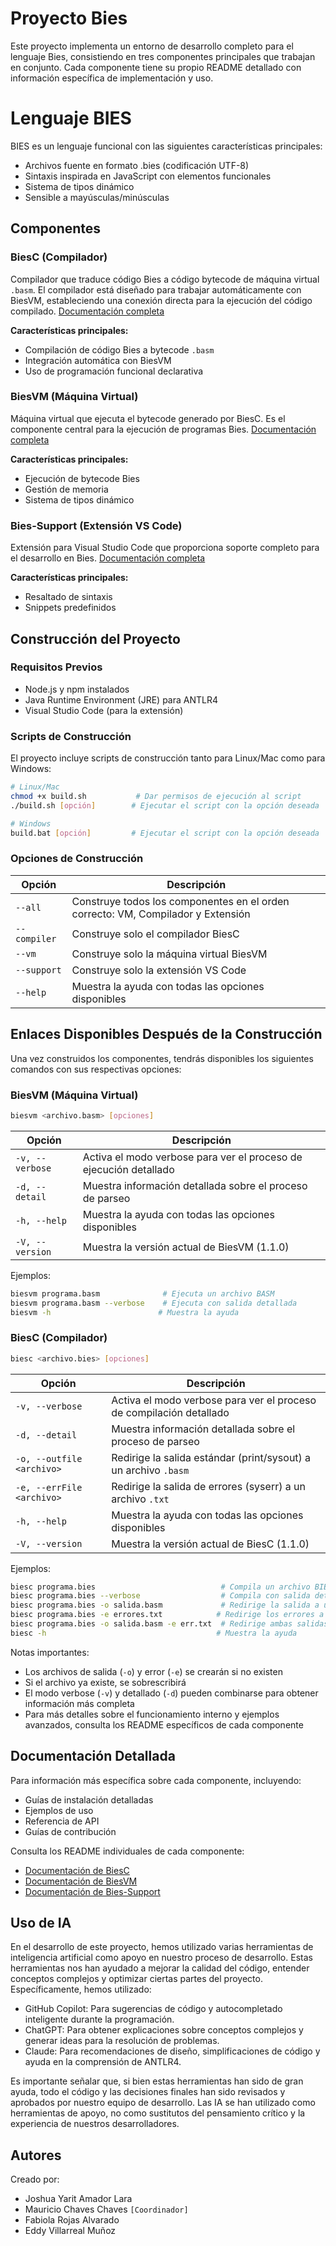 # Proyecto Bies

Este proyecto implementa un entorno de desarrollo completo para el lenguaje Bies, consistiendo en tres componentes principales que trabajan en conjunto. Cada componente tiene su propio README detallado con información específica de implementación y uso.
# Lenguaje BIES
BIES es un lenguaje funcional con las siguientes características principales:

- Archivos fuente en formato .bies (codificación UTF-8)
- Sintaxis inspirada en JavaScript con elementos funcionales
- Sistema de tipos dinámico
- Sensible a mayúsculas/minúsculas

## Componentes

### BiesC (Compilador)
Compilador que traduce código Bies a código bytecode de máquina virtual `.basm`. El compilador está diseñado para trabajar automáticamente con BiesVM, estableciendo una conexión directa para la ejecución del código compilado. [Documentación completa](bies/biesC/README.md)

**Características principales:**
- Compilación de código Bies a bytecode `.basm`
- Integración automática con BiesVM
- Uso de programación funcional declarativa

### BiesVM (Máquina Virtual)
Máquina virtual que ejecuta el bytecode generado por BiesC. Es el componente central para la ejecución de programas Bies. [Documentación completa](bies/biesVM/README.md)

**Características principales:**
- Ejecución de bytecode Bies
- Gestión de memoria
- Sistema de tipos dinámico


### Bies-Support (Extensión VS Code)
Extensión para Visual Studio Code que proporciona soporte completo para el desarrollo en Bies. [Documentación completa](bies-support/README.md)

**Características principales:**
- Resaltado de sintaxis
- Snippets predefinidos


## Construcción del Proyecto

### Requisitos Previos
- Node.js y npm instalados
- Java Runtime Environment (JRE) para ANTLR4
- Visual Studio Code (para la extensión)

### Scripts de Construcción

El proyecto incluye scripts de construcción tanto para Linux/Mac como para Windows:

```bash
# Linux/Mac
chmod +x build.sh           # Dar permisos de ejecución al script
./build.sh [opción]        # Ejecutar el script con la opción deseada

# Windows
build.bat [opción]         # Ejecutar el script con la opción deseada
```

### Opciones de Construcción

| Opción | Descripción |
|--------|-------------|
| `--all` | Construye todos los componentes en el orden correcto: VM, Compilador y Extensión |
| `--compiler` | Construye solo el compilador BiesC |
| `--vm` | Construye solo la máquina virtual BiesVM |
| `--support` | Construye solo la extensión VS Code |
| `--help` | Muestra la ayuda con todas las opciones disponibles |

## Enlaces Disponibles Después de la Construcción

Una vez construidos los componentes, tendrás disponibles los siguientes comandos con sus respectivas opciones:

### BiesVM (Máquina Virtual)

```bash
biesvm <archivo.basm> [opciones]
```

| Opción | Descripción |
|--------|-------------|
| `-v, --verbose` | Activa el modo verbose para ver el proceso de ejecución detallado |
| `-d, --detail` | Muestra información detallada sobre el proceso de parseo |
| `-h, --help` | Muestra la ayuda con todas las opciones disponibles |
| `-V, --version` | Muestra la versión actual de BiesVM (1.1.0) |

Ejemplos:
```bash
biesvm programa.basm              # Ejecuta un archivo BASM
biesvm programa.basm --verbose    # Ejecuta con salida detallada
biesvm -h                        # Muestra la ayuda
```

### BiesC (Compilador)

```bash
biesc <archivo.bies> [opciones]
```

| Opción | Descripción |
|--------|-------------|
| `-v, --verbose` | Activa el modo verbose para ver el proceso de compilación detallado |
| `-d, --detail` | Muestra información detallada sobre el proceso de parseo |
| `-o, --outfile <archivo>` | Redirige la salida estándar (print/sysout) a un archivo `.basm`|
| `-e, --errFile <archivo>` | Redirige la salida de errores (syserr) a un archivo `.txt` |
| `-h, --help` | Muestra la ayuda con todas las opciones disponibles |
| `-V, --version` | Muestra la versión actual de BiesC (1.1.0) |

Ejemplos:
```bash
biesc programa.bies                            # Compila un archivo BIES
biesc programa.bies --verbose                  # Compila con salida detallada
biesc programa.bies -o salida.basm             # Redirige la salida a un archivo
biesc programa.bies -e errores.txt            # Redirige los errores a un archivo
biesc programa.bies -o salida.basm -e err.txt  # Redirige ambas salidas
biesc -h                                      # Muestra la ayuda
```

Notas importantes:
- Los archivos de salida (`-o`) y error (`-e`) se crearán si no existen
- Si el archivo ya existe, se sobrescribirá
- El modo verbose (`-v`) y detallado (`-d`) pueden combinarse para obtener información más completa
- Para más detalles sobre el funcionamiento interno y ejemplos avanzados, consulta los README específicos de cada componente

## Documentación Detallada

Para información más específica sobre cada componente, incluyendo:
- Guías de instalación detalladas
- Ejemplos de uso
- Referencia de API
- Guías de contribución

Consulta los README individuales de cada componente:
- [Documentación de BiesC](bies/biesC/README.md)
- [Documentación de BiesVM](bies/biesVM/README.md)
- [Documentación de Bies-Support](bies-support/README.md)

## Uso de IA 
En el desarrollo de este proyecto, hemos utilizado varias herramientas de inteligencia artificial como apoyo en nuestro proceso de desarrollo. Estas herramientas nos han ayudado a mejorar la calidad del código, entender conceptos complejos y optimizar ciertas partes del proyecto. Específicamente, hemos utilizado:

- GitHub Copilot: Para sugerencias de código y autocompletado inteligente durante la programación.
- ChatGPT: Para obtener explicaciones sobre conceptos complejos y generar ideas para la resolución de problemas.
- Claude: Para recomendaciones de diseño, simplificaciones de código y ayuda en la comprensión de ANTLR4.

Es importante señalar que, si bien estas herramientas han sido de gran ayuda, todo el código y las decisiones finales han sido revisados y aprobados por nuestro equipo de desarrollo. Las IA se han utilizado como herramientas de apoyo, no como sustitutos del pensamiento crítico y la experiencia de nuestros desarrolladores.

## Autores
Creado por: 
- Joshua Yarit Amador Lara
- Mauricio Chaves Chaves `[Coordinador]`
- Fabiola Rojas Alvarado
- Eddy Villarreal Muñoz

